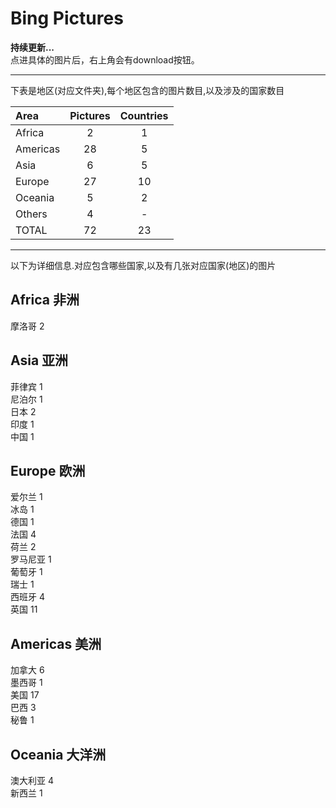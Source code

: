 # Bing Pictures

**持续更新...**  
点进具体的图片后，右上角会有download按钮。
* * *
下表是地区(对应文件夹),每个地区包含的图片数目,以及涉及的国家数目

|Area                 |Pictures          |Countries         |
|:--------------------|:----------------:|:----------------:|
|Africa               |2                 |1                 |
|Americas             |28                |5                 |
|Asia                 |6                 |5                 |
|Europe               |27                |10                |
|Oceania              |5                 |2                 |
|Others               |4                 |-                 |
|TOTAL                |72                |23                |
* * *
以下为详细信息.对应包含哪些国家,以及有几张对应国家(地区)的图片

## Africa 非洲

摩洛哥 2

## Asia 亚洲

菲律宾 1  
尼泊尔 1  
日本 2  
印度 1  
中国 1

## Europe 欧洲

爱尔兰 1  
冰岛 1  
德国 1  
法国 4  
荷兰 2  
罗马尼亚 1  
葡萄牙 1  
瑞士 1  
西班牙 4  
英国 11

## Americas 美洲

加拿大 6  
墨西哥 1  
美国 17  
巴西 3  
秘鲁 1

## Oceania 大洋洲

澳大利亚 4  
新西兰 1
